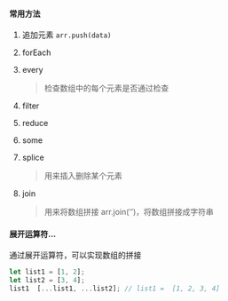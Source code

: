 #### 常用方法

1. 追加元素 `arr.push(data)`

2. forEach

3. every

   > 检查数组中的每个元素是否通过检查

4. filter

5. reduce

6. some

7. splice

   > 用来插入删除某个元素

8. join

   > 用来将数组拼接 arr.join(‘’)，将数组拼接成字符串



#### 展开运算符...

通过展开运算符，可以实现数组的拼接

```javascript
let list1 = [1, 2];
let list2 = [3, 4];
list1  [...list1, ...list2]; // list1 =  [1, 2, 3, 4]
```



